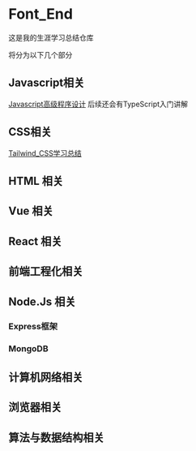 # Font_End
这是我的生涯学习总结仓库

将分为以下几个部分

## Javascript相关

[Javascript高级程序设计](/Javascript/Javascript高级程序设计.md)
后续还会有TypeScript入门讲解

## CSS相关

[Tailwind_CSS学习总结](/CSS/TailwindCss.md)

## HTML 相关

## Vue 相关

## React 相关


## 前端工程化相关


## Node.Js 相关

### Express框架

### MongoDB

## 计算机网络相关

## 浏览器相关

## 算法与数据结构相关